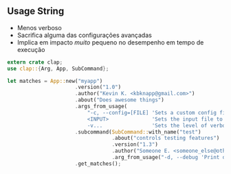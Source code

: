 ## Usage String

- Menos verboso
- Sacrifica alguma das configurações avançadas
- Implica em impacto _muito_ pequeno no desempenho em tempo de execução

```rust
extern crate clap;
use clap::{Arg, App, SubCommand};

let matches = App::new("myapp")
                      .version("1.0")
                      .author("Kevin K. <kbknapp@gmail.com>")
                      .about("Does awesome things")
                      .args_from_usage(
                          "-c, --config=[FILE] 'Sets a custom config file'
                          <INPUT>              'Sets the input file to use'
                          -v...                'Sets the level of verbosity'")
                      .subcommand(SubCommand::with_name("test")
                                  .about("controls testing features")
                                  .version("1.3")
                                  .author("Someone E. <someone_else@other.com>")
                                  .arg_from_usage("-d, --debug 'Print debug information'"))
                      .get_matches();
```
